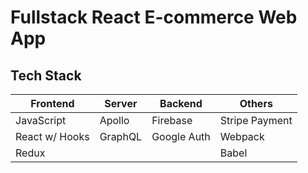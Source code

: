 # Fullstack React E-commerce Web App

## Tech Stack

Frontend | Server | Backend | Others |
---------|----------|--------- | ---- |
 JavaScript | Apollo | Firebase | Stripe Payment
 React w/ Hooks | GraphQL | Google Auth | Webpack |
 Redux | | | Babel

